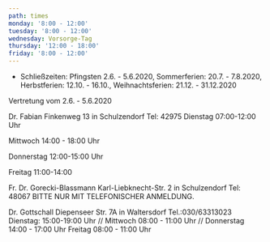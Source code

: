 ```yaml
---
path: times
monday: '8:00 - 12:00'
tuesday: '8:00 - 12:00'
wednesday: Vorsorge-Tag
thursday: '12:00 - 18:00'
friday: '8:00 - 12:00'
---
```

* Schließzeiten: Pfingsten 2.6. - 5.6.2020, Sommerferien: 20.7. - 7.8.2020, Herbstferien: 12.10. - 16.10., Weihnachtsferien: 21.12. - 31.12.2020











Vertretung vom 2.6. - 5.6.2020 

Dr. Fabian Finkenweg 13 in Schulzendorf Tel: 42975
 Dienstag 07:00-12:00 Uhr

 Mittwoch 14:00 - 18:00 Uhr

 Donnerstag 12:00-15:00 Uhr 

 Freitag 11:00-14:00



Fr. Dr. Gorecki-Blassmann Karl-Liebknecht-Str. 2 in Schulzendorf Tel: 48067
BITTE NUR MIT TELEFONISCHER ANMELDUNG.

Dr. Gottschall Diepenseer Str. 7A in Waltersdorf Tel.:030/63313023
Dienstag: 15:00-19:00 Uhr // Mittwoch 08:00 - 11:00 Uhr //  Donnerstag 14:00 - 17:00 Uhr
Freitag 08:00 - 11:00 Uhr
